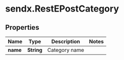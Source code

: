 # sendx.RestEPostCategory

## Properties

Name | Type | Description | Notes
------------ | ------------- | ------------- | -------------
**name** | **String** | Category name | 


